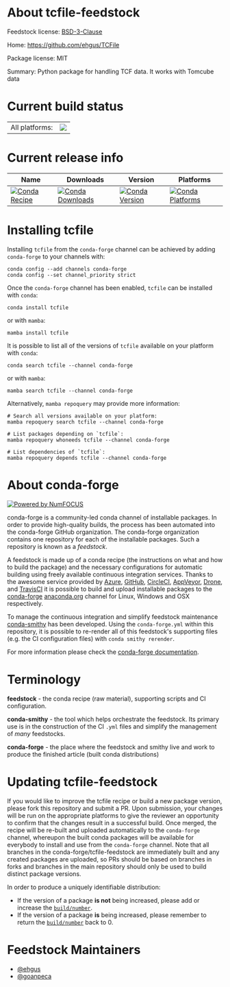 About tcfile-feedstock
======================

Feedstock license: [BSD-3-Clause](https://github.com/conda-forge/tcfile-feedstock/blob/main/LICENSE.txt)

Home: https://github.com/ehgus/TCFile

Package license: MIT

Summary: Python package for handling TCF data. It works with Tomcube data

Current build status
====================


<table><tr><td>All platforms:</td>
    <td>
      <a href="https://dev.azure.com/conda-forge/feedstock-builds/_build/latest?definitionId=19211&branchName=main">
        <img src="https://dev.azure.com/conda-forge/feedstock-builds/_apis/build/status/tcfile-feedstock?branchName=main">
      </a>
    </td>
  </tr>
</table>

Current release info
====================

| Name | Downloads | Version | Platforms |
| --- | --- | --- | --- |
| [![Conda Recipe](https://img.shields.io/badge/recipe-tcfile-green.svg)](https://anaconda.org/conda-forge/tcfile) | [![Conda Downloads](https://img.shields.io/conda/dn/conda-forge/tcfile.svg)](https://anaconda.org/conda-forge/tcfile) | [![Conda Version](https://img.shields.io/conda/vn/conda-forge/tcfile.svg)](https://anaconda.org/conda-forge/tcfile) | [![Conda Platforms](https://img.shields.io/conda/pn/conda-forge/tcfile.svg)](https://anaconda.org/conda-forge/tcfile) |

Installing tcfile
=================

Installing `tcfile` from the `conda-forge` channel can be achieved by adding `conda-forge` to your channels with:

```
conda config --add channels conda-forge
conda config --set channel_priority strict
```

Once the `conda-forge` channel has been enabled, `tcfile` can be installed with `conda`:

```
conda install tcfile
```

or with `mamba`:

```
mamba install tcfile
```

It is possible to list all of the versions of `tcfile` available on your platform with `conda`:

```
conda search tcfile --channel conda-forge
```

or with `mamba`:

```
mamba search tcfile --channel conda-forge
```

Alternatively, `mamba repoquery` may provide more information:

```
# Search all versions available on your platform:
mamba repoquery search tcfile --channel conda-forge

# List packages depending on `tcfile`:
mamba repoquery whoneeds tcfile --channel conda-forge

# List dependencies of `tcfile`:
mamba repoquery depends tcfile --channel conda-forge
```


About conda-forge
=================

[![Powered by
NumFOCUS](https://img.shields.io/badge/powered%20by-NumFOCUS-orange.svg?style=flat&colorA=E1523D&colorB=007D8A)](https://numfocus.org)

conda-forge is a community-led conda channel of installable packages.
In order to provide high-quality builds, the process has been automated into the
conda-forge GitHub organization. The conda-forge organization contains one repository
for each of the installable packages. Such a repository is known as a *feedstock*.

A feedstock is made up of a conda recipe (the instructions on what and how to build
the package) and the necessary configurations for automatic building using freely
available continuous integration services. Thanks to the awesome service provided by
[Azure](https://azure.microsoft.com/en-us/services/devops/), [GitHub](https://github.com/),
[CircleCI](https://circleci.com/), [AppVeyor](https://www.appveyor.com/),
[Drone](https://cloud.drone.io/welcome), and [TravisCI](https://travis-ci.com/)
it is possible to build and upload installable packages to the
[conda-forge](https://anaconda.org/conda-forge) [anaconda.org](https://anaconda.org/)
channel for Linux, Windows and OSX respectively.

To manage the continuous integration and simplify feedstock maintenance
[conda-smithy](https://github.com/conda-forge/conda-smithy) has been developed.
Using the ``conda-forge.yml`` within this repository, it is possible to re-render all of
this feedstock's supporting files (e.g. the CI configuration files) with ``conda smithy rerender``.

For more information please check the [conda-forge documentation](https://conda-forge.org/docs/).

Terminology
===========

**feedstock** - the conda recipe (raw material), supporting scripts and CI configuration.

**conda-smithy** - the tool which helps orchestrate the feedstock.
                   Its primary use is in the construction of the CI ``.yml`` files
                   and simplify the management of *many* feedstocks.

**conda-forge** - the place where the feedstock and smithy live and work to
                  produce the finished article (built conda distributions)


Updating tcfile-feedstock
=========================

If you would like to improve the tcfile recipe or build a new
package version, please fork this repository and submit a PR. Upon submission,
your changes will be run on the appropriate platforms to give the reviewer an
opportunity to confirm that the changes result in a successful build. Once
merged, the recipe will be re-built and uploaded automatically to the
`conda-forge` channel, whereupon the built conda packages will be available for
everybody to install and use from the `conda-forge` channel.
Note that all branches in the conda-forge/tcfile-feedstock are
immediately built and any created packages are uploaded, so PRs should be based
on branches in forks and branches in the main repository should only be used to
build distinct package versions.

In order to produce a uniquely identifiable distribution:
 * If the version of a package **is not** being increased, please add or increase
   the [``build/number``](https://docs.conda.io/projects/conda-build/en/latest/resources/define-metadata.html#build-number-and-string).
 * If the version of a package **is** being increased, please remember to return
   the [``build/number``](https://docs.conda.io/projects/conda-build/en/latest/resources/define-metadata.html#build-number-and-string)
   back to 0.

Feedstock Maintainers
=====================

* [@ehgus](https://github.com/ehgus/)
* [@goanpeca](https://github.com/goanpeca/)

